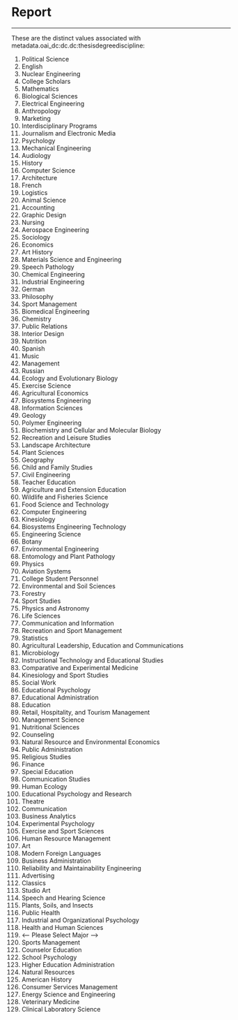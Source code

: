 # Report
---
These are the distinct values associated with metadata.oai_dc:dc.dc:thesisdegreediscipline:

1. Political Science
2. English
3. Nuclear Engineering
4. College Scholars
5. Mathematics
6. Biological Sciences
7. Electrical Engineering
8. Anthropology
9. Marketing
10. Interdisciplinary Programs
11. Journalism and Electronic Media
12. Psychology
13. Mechanical Engineering
14. Audiology
15. History
16. Computer Science
17. Architecture
18. French
19. Logistics
20. Animal Science
21. Accounting
22. Graphic Design
23. Nursing
24. Aerospace Engineering
25. Sociology
26. Economics
27. Art History
28. Materials Science and Engineering
29. Speech Pathology
30. Chemical Engineering
31. Industrial Engineering
32. German
33. Philosophy
34. Sport Management
35. Biomedical Engineering
36. Chemistry
37. Public Relations
38. Interior Design
39. Nutrition
40. Spanish
41. Music
42. Management
43. Russian
44. Ecology and Evolutionary Biology
45. Exercise Science
46. Agricultural Economics
47. Biosystems Engineering
48. Information Sciences
49. Geology
50. Polymer Engineering
51. Biochemistry and Cellular and Molecular Biology
52. Recreation and Leisure Studies
53. Landscape Architecture
54. Plant Sciences
55. Geography
56. Child and Family Studies
57. Civil Engineering
58. Teacher Education
59. Agriculture and Extension Education
60. Wildlife and Fisheries Science
61. Food Science and Technology
62. Computer Engineering
63. Kinesiology
64. Biosystems Engineering Technology
65. Engineering Science
66. Botany
67. Environmental Engineering
68. Entomology and Plant Pathology
69. Physics
70. Aviation Systems
71. College Student Personnel
72. Environmental and Soil Sciences
73. Forestry
74. Sport Studies
75. Physics and Astronomy
76. Life Sciences
77. Communication and Information
78. Recreation and Sport Management
79. Statistics
80. Agricultural Leadership, Education and Communications
81. Microbiology
82. Instructional Technology and Educational Studies
83. Comparative and Experimental Medicine
84. Kinesiology and Sport Studies
85. Social Work
86. Educational Psychology
87. Educational Administration
88. Education
89. Retail, Hospitality, and Tourism Management
90. Management Science
91. Nutritional Sciences
92. Counseling
93. Natural Resource and Environmental Economics
94. Public Administration
95. Religious Studies
96. Finance
97. Special Education
98. Communication Studies
99. Human Ecology
100. Educational Psychology and Research
101. Theatre
102. Communication
103. Business Analytics
104. Experimental Psychology
105. Exercise and Sport Sciences
106. Human Resource Management
107. Art
108. Modern Foreign Languages
109. Business Administration
110. Reliability and Maintainability Engineering
111. Advertising
112. Classics
113. Studio Art
114. Speech and Hearing Science
115. Plants, Soils, and Insects
116. Public Health
117. Industrial and Organizational Psychology
118. Health and Human Sciences
119. <-- Please Select Major -->
120. Sports Management
121. Counselor Education
122. School Psychology
123. Higher Education Administration
124. Natural Resources
125. American History
126. Consumer Services Management
127. Energy Science and Engineering
128. Veterinary Medicine
129. Clinical Laboratory Science
